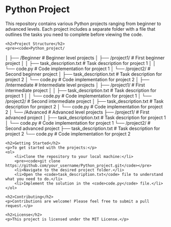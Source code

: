 <!DOCTYPE html>
<html lang="en">
<head>
    <meta charset="UTF-8">
    <meta name="viewport" content="width=device-width, initial-scale=1.0">
</head>
<body>
    <h1>Python Project</h1>
    <p>This repository contains various Python projects ranging from beginner to advanced levels. Each project includes a separate folder with a file that outlines the tasks you need to complete before viewing the code.</p>

    <h2>Project Structure</h2>
    <pre><code>Python_project/
│
├── /Beginner                  # Beginner level projects
│   ├── /project1/             # First beginner project
│   │   ├── task_description.txt # Task description for project 1
│   │   └── code.py            # Code implementation for project 1
│   └── /project2/             # Second beginner project
│       ├── task_description.txt # Task description for project 2
│       └── code.py            # Code implementation for project 2
│
├── /Intermediate               # Intermediate level projects
│   ├── /project1/             # First intermediate project
│   │   ├── task_description.txt # Task description for project 1
│   │   └── code.py            # Code implementation for project 1
│   └── /project2/             # Second intermediate project
│       ├── task_description.txt # Task description for project 2
│       └── code.py            # Code implementation for project 2
│
└── /Advanced                   # Advanced level projects
    ├── /project1/             # First advanced project
    │   ├── task_description.txt # Task description for project 1
    │   └── code.py            # Code implementation for project 1
    └── /project2/             # Second advanced project
        ├── task_description.txt # Task description for project 2
        └── code.py            # Code implementation for project 2
    </code></pre>

    <h2>Getting Started</h2>
    <p>To get started with the projects:</p>
    <ol>
        <li>Clone the repository to your local machine:</li>
        <pre><code>git clone https://github.com/your_username/Python_project.git</code></pre>
        <li>Navigate to the desired project folder.</li>
        <li>Open the <code>task_description.txt</code> file to understand what you need to do.</li>
        <li>Implement the solution in the <code>code.py</code> file.</li>
    </ol>

    <h2>Contributing</h2>
    <p>Contributions are welcome! Please feel free to submit a pull request.</p>

    <h2>License</h2>
    <p>This project is licensed under the MIT License.</p>

</body>
</html>
